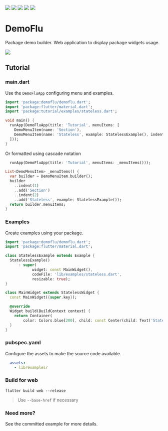 [![](https://img.shields.io/pub/v/demoflu.svg)](https://pub.dev/packages/demoflu)
[![](https://github.com/caduandrade/demoflu/actions/workflows/test.yml/badge.svg)](#)
[![](https://img.shields.io/badge/demo-try%20it%20out-blue)](https://caduandrade.github.io/demoflu_demo/)
[![](https://img.shields.io/badge/Flutter-%E2%9D%A4-red)](https://flutter.dev/)
[![](https://img.shields.io/badge/%F0%9F%91%8D%20and%20%E2%AD%90-are%20free%20and%20motivate%20me-yellow)](#)

# DemoFlu

Package demo builder. Web application to display package widgets usage.

![](https://caduandrade.github.io/demoflu/screenshot_1_v2.png)

## Tutorial

### main.dart

Use the `DemoFluApp` configuring menu and examples.

```dart
import 'package:demoflu/demoflu.dart';
import 'package:flutter/material.dart';
import 'package:tutorial/examples/stateless.dart';

void main() {
  runApp(DemoFluApp(title: 'Tutorial', menuItems: [
    DemoMenuItem(name: 'Section'),
    DemoMenuItem(name: 'Stateless', example: StatelessExample(), indent: 2)
  ]));
}
```

Or formatted using cascade notation

```dart
  runApp(DemoFluApp(title: 'Tutorial', menuItems: _menuItems()));
```

```dart
List<DemoMenuItem> _menuItems() {
  var builder = DemoMenuItem.builder();
  builder
    ..indent(1)
    ..add('Section')
    ..indent(2)
    ..add('Stateless', example: StatelessExample());
  return builder.menuItems;
}
```

### Examples

Create examples using your package.

```dart
import 'package:demoflu/demoflu.dart';
import 'package:flutter/material.dart';

class StatelessExample extends Example {
  StatelessExample()
      : super(
            widget: const MainWidget(),
            codeFile: 'lib/examples/stateless.dart',
            resizable: true);
}

class MainWidget extends StatelessWidget {
  const MainWidget({super.key});

  @override
  Widget build(BuildContext context) {
    return Container(
        color: Colors.blue[200], child: const Center(child: Text('Stateless')));
  }
}
```

### pubspec.yaml

Configure the assets to make the source code available.

```yaml
  assets:
    - lib/examples/
```

### Build for web

```
flutter build web --release
```

> Use `--base-href` if necessary

### Need more?

See the committed example for more details.